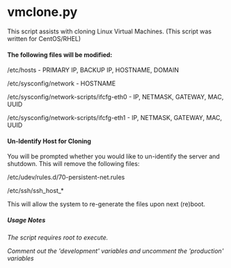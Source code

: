 # vmclone.py
This script assists with cloning Linux Virtual Machines.
(This script was written for CentOS/RHEL)

#### The following files will be modified:

/etc/hosts - PRIMARY IP, BACKUP IP, HOSTNAME, DOMAIN

/etc/sysconfig/network - HOSTNAME

/etc/sysconfig/network-scripts/ifcfg-eth0 - IP, NETMASK, GATEWAY, MAC, UUID

/etc/sysconfig/network-scripts/ifcfg-eth1 - IP, NETMASK, GATEWAY, MAC, UUID


#### Un-Identify Host for Cloning

You will be prompted whether you would like to un-identify the server and
shutdown. This will remove the following files:

/etc/udev/rules.d/70-persistent-net.rules

/etc/ssh/ssh_host_*

This will allow the system to re-generate the files upon next (re)boot.

##### Usage Notes

*The script requires root to execute.*

*Comment out the 'development' variables and uncomment the 'production' variables*
